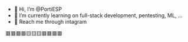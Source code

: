 - 👋 Hi, I’m @PortiESP
- 🌱 I’m currently learning on full-stack development, pentesting, ML, ...
- 📮 Reach me through intagram

🟥🟥🟥🟥🟨🟨🟨🟥🟥🟥🟥



<!---
PortiESP/PortiESP is a ✨ special ✨ repository because its `README.md` (this file) appears on your GitHub profile.
You can click the Preview link to take a look at your changes.
--->
